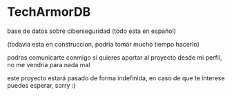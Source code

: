 # TechArmorDB
base de datos sobre ciberseguridad (todo esta en español)


(todavia esta en construccion, podria tomar mucho tiempo hacerlo)


podras comunicarte conmigo si quieres aportar al proyecto desde mi perfil, no me vendria para nada mal

este proyecto estará pasado de forma indefinida, en caso de que te interese puedes esperar, sorry :)
